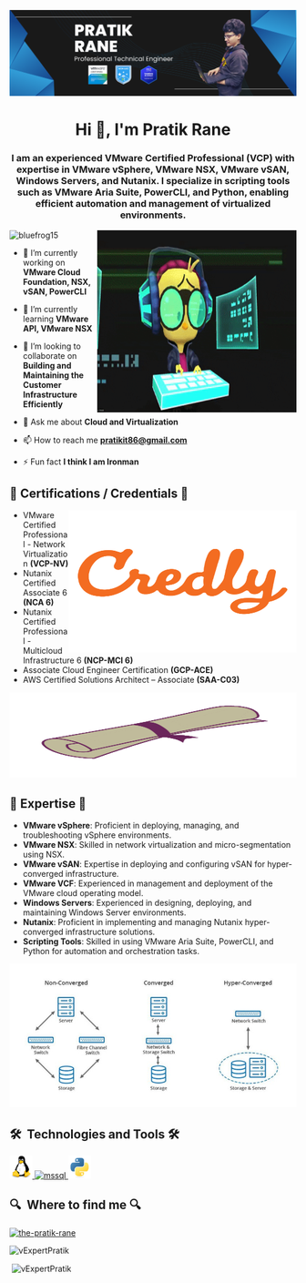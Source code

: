 ![logo](https://github.com/vExpertPratik/vExpertPratik/blob/main/Banner.png)
<h1 align="center">Hi 👋, I'm Pratik Rane</h1>
<h3 align="center">I am an experienced VMware Certified Professional (VCP) with expertise in VMware vSphere, VMware NSX, VMware vSAN, Windows Servers, and Nutanix. I specialize in scripting tools such as VMware Aria Suite, PowerCLI, and Python, enabling efficient automation and management of virtualized environments.</h3>

<img align="right" alt="coding" width="350" height="320" src="https://github.com/vExpertPratik/vExpertPratik/blob/main/Coding.gif">
<p align="left"> <img src="https://komarev.com/ghpvc/?username=bluefrog15&label=Profile%20views&color=0e75b6&style=flat" alt="bluefrog15" /> </p>

- 🔭 I’m currently working on **VMware Cloud Foundation, NSX, vSAN, PowerCLI**

- 🌱 I’m currently learning **VMware API, VMware NSX**

- 👯 I’m looking to collaborate on **Building and Maintaining the Customer Infrastructure Efficiently**

- 💬 Ask me about **Cloud and Virtualization**

- 📫 How to reach me **pratikit86@gmail.com**

- ⚡ Fun fact **I think I am Ironman**

## 🌟 Certifications / Credentials 🌟


<a href="https://www.credly.com/users/the-pratik-rane/badges"> <img align="right" src="https://github.com/vExpertPratik/vExpertPratik/blob/main/credly.png" alt="certificate" height="250" width="400"/></a>

- VMware Certified Professional - Network Virtualization **(VCP-NV)**
- Nutanix Certified Associate 6 **(NCA 6)**
- Nutanix Certified Professional - Multicloud Infrastructure 6 **(NCP-MCI 6)**
- Associate Cloud Engineer Certification **(GCP-ACE)**
- AWS Certified Solutions Architect – Associate **(SAA-C03)**

<div align="center">
<img src="https://github.com/vExpertPratik/vExpertPratik/blob/main/certificate.gif" alt="certificate" height="150" width="600"/>
</div>

## 📖 Expertise 📖

- **VMware vSphere**: Proficient in deploying, managing, and troubleshooting vSphere environments.
- **VMware NSX**: Skilled in network virtualization and micro-segmentation using NSX.
- **VMware vSAN**: Expertise in deploying and configuring vSAN for hyper-converged infrastructure.
- **VMware VCF**: Experienced in management and deployment of the VMware cloud operating model.
- **Windows Servers**: Experienced in designing, deploying, and maintaining Windows Server environments.
- **Nutanix**: Proficient in implementing and managing Nutanix hyper-converged infrastructure solutions.
- **Scripting Tools**: Skilled in using VMware Aria Suite, PowerCLI, and Python for automation and orchestration tasks.

<div align="center">
<img src="https://github.com/vExpertPratik/vExpertPratik/blob/main/Hyperconvergence.jpg" alt="certificate"/>
</div>


## 🛠  Technologies and Tools 🛠
<p> <a href="https://www.linux.org/" target="_blank" rel="noreferrer"> <img src="https://raw.githubusercontent.com/devicons/devicon/master/icons/linux/linux-original.svg" alt="linux" width="40" height="40"/> </a> <a href="https://www.microsoft.com/en-us/sql-server" target="_blank" rel="noreferrer"> <img src="https://www.svgrepo.com/show/303229/microsoft-sql-server-logo.svg" alt="mssql" width="40" height="40"/> </a> <a href="https://www.python.org" target="_blank" rel="noreferrer"> <img src="https://raw.githubusercontent.com/devicons/devicon/master/icons/python/python-original.svg" alt="python" width="40" height="40"/> </a> </p>

## 🔍  Where to find me 🔍
<p>
<a href="https://linkedin.com/in/the-pratik-rane" target="blank"><img align="center" src="https://raw.githubusercontent.com/rahuldkjain/github-profile-readme-generator/master/src/images/icons/Social/linked-in-alt.svg" alt="the-pratik-rane" height="30" width="40" /></a>
</p>

<p><img src="https://github-readme-stats.vercel.app/api/top-langs?username=vExpertPratik&show_icons=true&locale=en&layout=compact" alt="vExpertPratik"/></p>

<p>&nbsp;<img align="center" src="https://github-readme-stats.vercel.app/api?username=vExpertPratik&show_icons=true&locale=en" alt="vExpertPratik"/></p>

